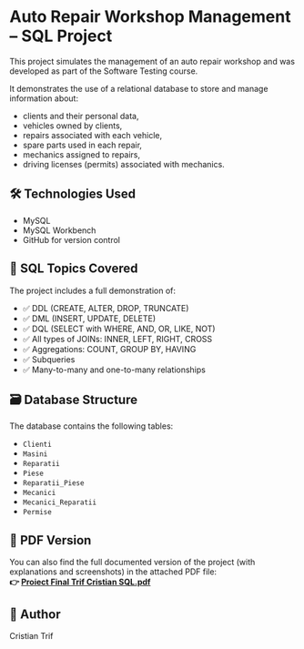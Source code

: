 # Auto Repair Workshop Management – SQL Project

This project simulates the management of an auto repair workshop and was developed as part of the Software Testing course.

It demonstrates the use of a relational database to store and manage information about:
- clients and their personal data,
- vehicles owned by clients,
- repairs associated with each vehicle,
- spare parts used in each repair,
- mechanics assigned to repairs,
- driving licenses (permits) associated with mechanics.

## 🛠️ Technologies Used

- MySQL
- MySQL Workbench
- GitHub for version control

## 📁 SQL Topics Covered

The project includes a full demonstration of:

- ✅ DDL (CREATE, ALTER, DROP, TRUNCATE)
- ✅ DML (INSERT, UPDATE, DELETE)
- ✅ DQL (SELECT with WHERE, AND, OR, LIKE, NOT)
- ✅ All types of JOINs: INNER, LEFT, RIGHT, CROSS
- ✅ Aggregations: COUNT, GROUP BY, HAVING
- ✅ Subqueries
- ✅ Many-to-many and one-to-many relationships

## 🗃️ Database Structure

The database contains the following tables:

- `Clienti`
- `Masini`
- `Reparatii`
- `Piese`
- `Reparatii_Piese`
- `Mecanici`
- `Mecanici_Reparatii`
- `Permise`

## 📎 PDF Version

You can also find the full documented version of the project (with explanations and screenshots) in the attached PDF file:  
**👉 [Proiect Final Trif Cristian SQL.pdf](./Proiect%20Final%20Trif%20Cristian%20SQL%20PDF.pdf)**

## 👤 Author

Cristian Trif

